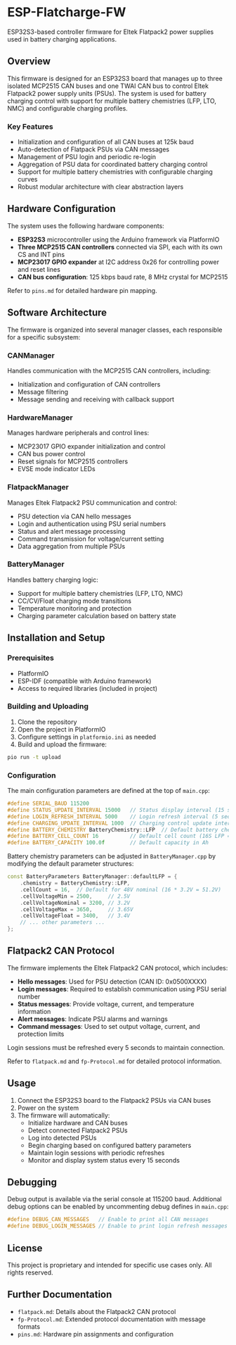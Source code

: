 # ESP-Flatcharge-FW

ESP32S3-based controller firmware for Eltek Flatpack2 power supplies used in battery charging applications.

## Overview

This firmware is designed for an ESP32S3 board that manages up to three isolated MCP2515 CAN buses and one TWAI CAN bus to control Eltek Flatpack2 power supply units (PSUs). The system is used for battery charging control with support for multiple battery chemistries (LFP, LTO, NMC) and configurable charging profiles.

### Key Features

- Initialization and configuration of all CAN buses at 125k baud
- Auto-detection of Flatpack PSUs via CAN messages
- Management of PSU login and periodic re-login
- Aggregation of PSU data for coordinated battery charging control
- Support for multiple battery chemistries with configurable charging curves
- Robust modular architecture with clear abstraction layers

## Hardware Configuration

The system uses the following hardware components:

- **ESP32S3** microcontroller using the Arduino framework via PlatformIO
- **Three MCP2515 CAN controllers** connected via SPI, each with its own CS and INT pins
- **MCP23017 GPIO expander** at I2C address 0x26 for controlling power and reset lines
- **CAN bus configuration**: 125 kbps baud rate, 8 MHz crystal for MCP2515

Refer to `pins.md` for detailed hardware pin mapping.

## Software Architecture

The firmware is organized into several manager classes, each responsible for a specific subsystem:

### CANManager

Handles communication with the MCP2515 CAN controllers, including:
- Initialization and configuration of CAN controllers
- Message filtering
- Message sending and receiving with callback support

### HardwareManager

Manages hardware peripherals and control lines:
- MCP23017 GPIO expander initialization and control
- CAN bus power control
- Reset signals for MCP2515 controllers
- EVSE mode indicator LEDs

### FlatpackManager

Manages Eltek Flatpack2 PSU communication and control:
- PSU detection via CAN hello messages
- Login and authentication using PSU serial numbers
- Status and alert message processing
- Command transmission for voltage/current setting
- Data aggregation from multiple PSUs

### BatteryManager

Handles battery charging logic:
- Support for multiple battery chemistries (LFP, LTO, NMC)
- CC/CV/Float charging mode transitions
- Temperature monitoring and protection
- Charging parameter calculation based on battery state

## Installation and Setup

### Prerequisites

- PlatformIO
- ESP-IDF (compatible with Arduino framework)
- Access to required libraries (included in project)

### Building and Uploading

1. Clone the repository
2. Open the project in PlatformIO
3. Configure settings in `platformio.ini` as needed
4. Build and upload the firmware:

```bash
pio run -t upload
```

### Configuration

The main configuration parameters are defined at the top of `main.cpp`:

```cpp
#define SERIAL_BAUD 115200
#define STATUS_UPDATE_INTERVAL 15000   // Status display interval (15 sec)
#define LOGIN_REFRESH_INTERVAL 5000    // Login refresh interval (5 sec)
#define CHARGING_UPDATE_INTERVAL 1000  // Charging control update interval (1 sec)
#define BATTERY_CHEMISTRY BatteryChemistry::LFP  // Default battery chemistry
#define BATTERY_CELL_COUNT 16          // Default cell count (16S LFP = 51.2V nominal)
#define BATTERY_CAPACITY 100.0f        // Default capacity in Ah
```

Battery chemistry parameters can be adjusted in `BatteryManager.cpp` by modifying the default parameter structures:

```cpp
const BatteryParameters BatteryManager::defaultLFP = {
    .chemistry = BatteryChemistry::LFP,
    .cellCount = 16,  // Default for 48V nominal (16 * 3.2V = 51.2V)
    .cellVoltageMin = 2500,     // 2.5V
    .cellVoltageNominal = 3200, // 3.2V
    .cellVoltageMax = 3650,     // 3.65V
    .cellVoltageFloat = 3400,   // 3.4V
    // ... other parameters ...
};
```

## Flatpack2 CAN Protocol

The firmware implements the Eltek Flatpack2 CAN protocol, which includes:

- **Hello messages**: Used for PSU detection (CAN ID: 0x0500XXXX)
- **Login messages**: Required to establish communication using PSU serial number
- **Status messages**: Provide voltage, current, and temperature information
- **Alert messages**: Indicate PSU alarms and warnings
- **Command messages**: Used to set output voltage, current, and protection limits

Login sessions must be refreshed every 5 seconds to maintain connection.

Refer to `flatpack.md` and `fp-Protocol.md` for detailed protocol information.

## Usage

1. Connect the ESP32S3 board to the Flatpack2 PSUs via CAN buses
2. Power on the system
3. The firmware will automatically:
   - Initialize hardware and CAN buses
   - Detect connected Flatpack2 PSUs
   - Log into detected PSUs
   - Begin charging based on configured battery parameters
   - Maintain login sessions with periodic refreshes
   - Monitor and display system status every 15 seconds

## Debugging

Debug output is available via the serial console at 115200 baud. Additional debug options can be enabled by uncommenting debug defines in `main.cpp`:

```cpp
#define DEBUG_CAN_MESSAGES   // Enable to print all CAN messages
#define DEBUG_LOGIN_MESSAGES // Enable to print login refresh messages
```

## License

This project is proprietary and intended for specific use cases only. All rights reserved.

## Further Documentation

- `flatpack.md`: Details about the Flatpack2 CAN protocol
- `fp-Protocol.md`: Extended protocol documentation with message formats
- `pins.md`: Hardware pin assignments and configuration
